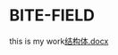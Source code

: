# BITE-FIELD
this is my work[结构体.docx](https://github.com/user-attachments/files/23200411/default.docx)

